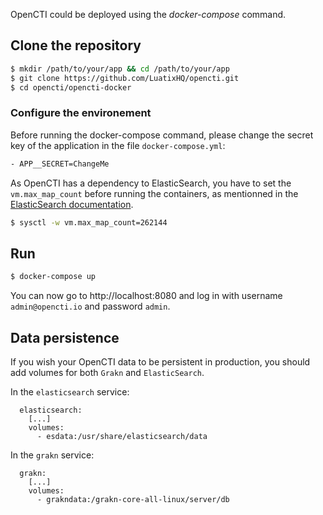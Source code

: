 OpenCTI could be deployed using the *docker-compose* command.

## Clone the repository

```bash
$ mkdir /path/to/your/app && cd /path/to/your/app
$ git clone https://github.com/LuatixHQ/opencti.git
$ cd opencti/opencti-docker
```

### Configure the environement

Before running the docker-compose command, please change the secret key of the application in the file `docker-compose.yml`:

```bash
- APP__SECRET=ChangeMe
```

As OpenCTI has a dependency to ElasticSearch, you have to set the `vm.max_map_count` before running the containers, as mentionned in the [ElasticSearch documentation](https://www.elastic.co/guide/en/elasticsearch/reference/current/docker.html#docker-cli-run-prod-mode).

```bash
$ sysctl -w vm.max_map_count=262144 
```

## Run

```bash
$ docker-compose up
```

You can now go to http://localhost:8080 and log in with username `admin@opencti.io` and password `admin`.

## Data persistence

If you wish your OpenCTI data to be persistent in production, you should add volumes for both `Grakn` and `ElasticSearch`.

In the `elasticsearch` service:

```
  elasticsearch:
    [...]
    volumes:
      - esdata:/usr/share/elasticsearch/data
```

In the `grakn` service:

```
  grakn:
    [...]
    volumes:
      - grakndata:/grakn-core-all-linux/server/db
```